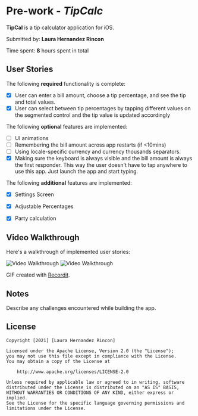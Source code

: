 # Pre-work - *TipCalc*

**TipCal** is a tip calculator application for iOS.

Submitted by: **Laura Hernandez Rincon**

Time spent: **8** hours spent in total

## User Stories

The following **required** functionality is complete:

* [x] User can enter a bill amount, choose a tip percentage, and see the tip and total values.
* [x] User can select between tip percentages by tapping different values on the segmented control and the tip value is updated accordingly

The following **optional** features are implemented:

* [ ] UI animations
* [ ] Remembering the bill amount across app restarts (if <10mins)
* [ ] Using locale-specific currency and currency thousands separators.
* [x] Making sure the keyboard is always visible and the bill amount is always the first responder. This way the user doesn't have to tap anywhere to use this app. Just launch the app and start typing.

The following **additional** features are implemented:

- [x] Settings Screen
- [x] Adjustable Percentages
- [x] Party calculation


## Video Walkthrough

Here's a walkthrough of implemented user stories:

<img src='http://g.recordit.co/3Ir26QDnTL.gif' width='' alt='Video Walkthrough' />
<img src='http://g.recordit.co/jLZgwFkdvt.gif' width='' alt='Video Walkthrough' />

GIF created with [Recordit](http://https://recordit.co/).

## Notes

Describe any challenges encountered while building the app.

## License

    Copyright [2021] [Laura Hernandez Rincon]

    Licensed under the Apache License, Version 2.0 (the "License");
    you may not use this file except in compliance with the License.
    You may obtain a copy of the License at

        http://www.apache.org/licenses/LICENSE-2.0

    Unless required by applicable law or agreed to in writing, software
    distributed under the License is distributed on an "AS IS" BASIS,
    WITHOUT WARRANTIES OR CONDITIONS OF ANY KIND, either express or implied.
    See the License for the specific language governing permissions and
    limitations under the License.
